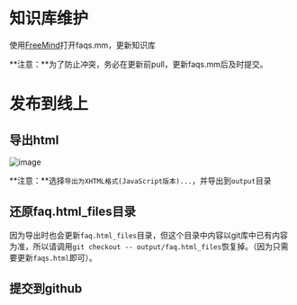 # 知识库维护

使用[FreeMind](http://freemind.sourceforge.net/wiki/index.php/Download)打开faqs.mm，更新知识库

**注意：**为了防止冲突，务必在更新前pull，更新faqs.mm后及时提交。


# 发布到线上

## 导出html

![image](http://img01.taobaocdn.com/top/i1/LB1zq0YJXXXXXcjapXXXXXXXXXX)

**注意：**选择`导出为XHTML格式(JavaScript版本)...`，并导出到`output`目录

## 还原faq.html_files目录

因为导出时也会更新`faq.html_files`目录，但这个目录中内容以git库中已有内容为准，所以请调用`git checkout -- output/faq.html_files`恢复掉。（因为只需要更新`faqs.html`即可）。

## 提交到github